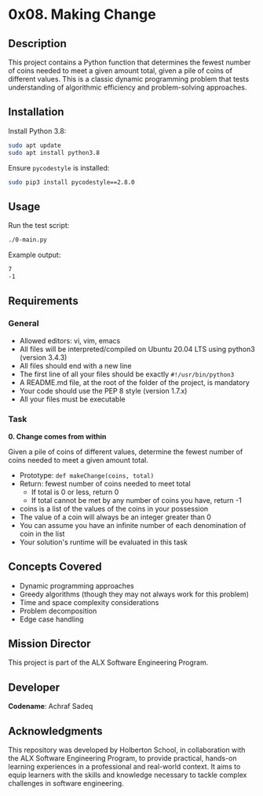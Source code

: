 # 0x08. Making Change

## Description

This project contains a Python function that determines the fewest number of coins needed to meet a given amount total, given a pile of coins of different values. This is a classic dynamic programming problem that tests understanding of algorithmic efficiency and problem-solving approaches.

## Installation

Install Python 3.8:

```bash
sudo apt update
sudo apt install python3.8
```

Ensure `pycodestyle` is installed:

```bash
sudo pip3 install pycodestyle==2.8.0
```

## Usage

Run the test script:

```bash
./0-main.py
```

Example output:

```bash
7
-1
```

## Requirements

### General
- Allowed editors: vi, vim, emacs
- All files will be interpreted/compiled on Ubuntu 20.04 LTS using python3 (version 3.4.3)
- All files should end with a new line
- The first line of all your files should be exactly `#!/usr/bin/python3`
- A README.md file, at the root of the folder of the project, is mandatory
- Your code should use the PEP 8 style (version 1.7.x)
- All your files must be executable

### Task
**0. Change comes from within**

Given a pile of coins of different values, determine the fewest number of coins needed to meet a given amount total.

- Prototype: `def makeChange(coins, total)`
- Return: fewest number of coins needed to meet total
  - If total is 0 or less, return 0
  - If total cannot be met by any number of coins you have, return -1
- coins is a list of the values of the coins in your possession
- The value of a coin will always be an integer greater than 0
- You can assume you have an infinite number of each denomination of coin in the list
- Your solution's runtime will be evaluated in this task

## Concepts Covered

- Dynamic programming approaches
- Greedy algorithms (though they may not always work for this problem)
- Time and space complexity considerations
- Problem decomposition
- Edge case handling
 
## Mission Director

This project is part of the ALX Software Engineering Program.

## Developer

**Codename**: Achraf Sadeq

## Acknowledgments

This repository was developed by Holberton School, in collaboration with the ALX Software Engineering Program, to provide practical, hands-on learning experiences in a professional and real-world context. It aims to equip learners with the skills and knowledge necessary to tackle complex challenges in software engineering.




